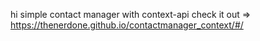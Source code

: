 hi
simple contact manager with context-api
check it out => https://thenerdone.github.io/contactmanager_context/#/
